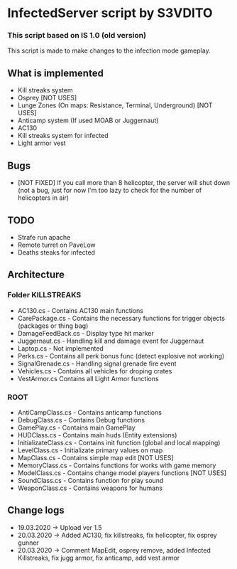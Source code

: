 # InfectedServer script by S3VDITO
### This script based on IS 1.0 (old version)

This script is made to make changes to the infection mode gameplay.

## What is implemented
* Kill streaks system
* Osprey [NOT USES]
* Lunge Zones (On maps: Resistance, Terminal, Underground) [NOT USES]
* Anticamp system (If used MOAB or Juggernaut)
* AC130
* Kill streaks system for infected
* Light armor vest

## Bugs
* [NOT FIXED] If you call more than 8 helicopter, the server will shut down (not a bug, just for now I'm too lazy to check for the number of helicopters in air)

## TODO
* Strafe run apache
* Remote turret on PaveLow
* Deaths steaks for infected

## Architecture
### Folder KILLSTREAKS
* AC130.cs - Contains AC130 main functions
* CarePackage.cs - Contains the necessary functions for trigger objects (packages or thing bag)
* DamageFeedBack.cs - Display type hit marker
* Juggernaut.cs - Handling kill and damage event for Juggernaut
* Laptop.cs - Not implemented
* Perks.cs - Contains all perk bonus func (detect explosive not working)
* SignalGrenade.cs - Handling signal grenade fire event
* Vehicles.cs - Contains all vehicles for droping crates
* VestArmor.cs Contains all Light Armor functions

### ROOT
* AntiCampClass.cs - Contains anticamp functions
* DebugClass.cs - Contains Debug functions
* GamePlay.cs - Contains main GamePlay
* HUDClass.cs - Contains main huds (Entity extensions)
* InitializateClass.cs - Contains init function (global and local mapping)
* LevelClass.cs - Initializate primary values on map
* MapClass.cs - Contains simple map edit [NOT USES]
* MemoryClass.cs - Contains functions for works with game memory
* ModelClass.cs - Contains change model players functions [NOT USES]
* SoundClass.cs - Contains function for play sound
* WeaponClass.cs - Contains weapons for humans

## Change logs
* 19.03.2020 -> Upload ver 1.5
* 20.03.2020 -> Added AC130, fix killstreaks, fix helicopter, fix osprey gunner
* 20.03.2020 -> Comment MapEdit, osprey remove, added Infected Killstreaks, fix jugg armor, fix anticamp, add vest armor